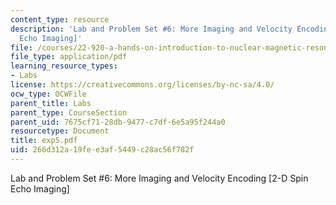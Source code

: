 ```yaml
---
content_type: resource
description: 'Lab and Problem Set #6: More Imaging and Velocity Encoding [2-D Spin
  Echo Imaging]'
file: /courses/22-920-a-hands-on-introduction-to-nuclear-magnetic-resonance-january-iap-1997/266d312a19fee3af5449c28ac56f782f_exp5.pdf
file_type: application/pdf
learning_resource_types:
- Labs
license: https://creativecommons.org/licenses/by-nc-sa/4.0/
ocw_type: OCWFile
parent_title: Labs
parent_type: CourseSection
parent_uid: 7675cf71-28db-9477-c7df-6e5a95f244a0
resourcetype: Document
title: exp5.pdf
uid: 266d312a-19fe-e3af-5449-c28ac56f782f
---
```

Lab and Problem Set #6: More Imaging and Velocity Encoding [2-D Spin Echo Imaging]